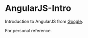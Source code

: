 AngularJS-Intro
===============

Introduction to AngularJS from [Google](http://angularjs.org/).

For personal reference.